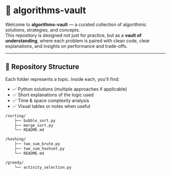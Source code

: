 # 🧠 algorithms-vault

Welcome to **algorithms-vault** — a curated collection of algorithmic solutions, strategies, and concepts.  
This repository is designed not just for practice, but as a **vault of understanding**, where each problem is paired with clean code, clear explanations, and insights on performance and trade-offs.

---

## 📁 Repository Structure

Each folder represents a topic. Inside each, you'll find:
- ✅ Python solutions (multiple approaches if applicable)
- ✅ Short explanations of the logic used
- ✅ Time & space complexity analysis
- ✅ Visual tables or notes when useful

```bash
/sorting/
    ├── bubble_sort.py
    ├── merge_sort.py
    └── README.md

/hashing/
    ├── two_sum_brute.py
    ├── two_sum_hashset.py
    └── README.md

/greedy/
    └── activity_selection.py
